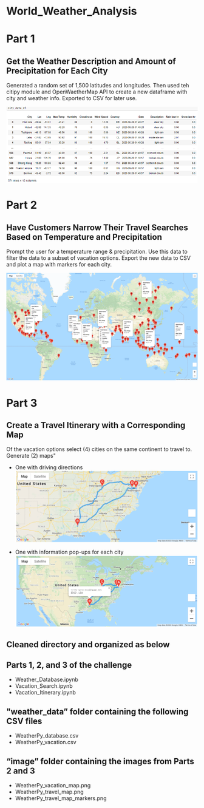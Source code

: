# World_Weather_Analysis


# Part 1 
## Get the Weather Description and Amount of Precipitation for Each City

Generated a random set of 1,500 latitudes and longitudes. Then used teh citipy module and OpenWaetherMap API to create a new dataframe with city and weather info. Exported to CSV for later use.

![](images/city_data_snapshot.png)



# Part 2 
## Have Customers Narrow Their Travel Searches Based on Temperature and Precipitation

Prompt the user for a temperature range & precipitation. Use this data to filter the data to a subset of vacation options. Export the new data to CSV and plot a map with markers for each city.

![](images/WeatherPy_vacation_map.png)



# Part 3 
## Create a Travel Itinerary with a Corresponding Map
Of the vacation options select (4) cities on the same continent to travel to. Generate (2) maps" 
- One with driving directions
![](images/WeatherPy_travel_map.png)


- One with information pop-ups for each city
![](images/WeatherPy_travel_map_markers.png)




## Cleaned directory and organized as below
## Parts 1, 2, and 3 of the challenge
- Weather_Database.ipynb
- Vacation_Search.ipynb
- Vacation_Itinerary.ipynb

## "weather_data” folder containing the following CSV files
- WeatherPy_database.csv
- WeatherPy_vacation.csv

## “image” folder containing the images from Parts 2 and 3
- WeatherPy_vacation_map.png
- WeatherPy_travel_map.png
- WeatherPy_travel_map_markers.png
